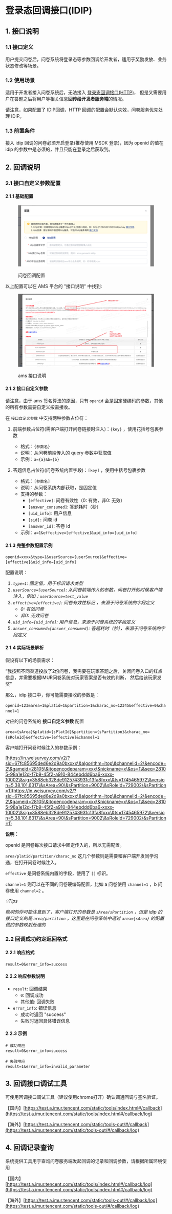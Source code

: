 # 登录态回调接口(IDIP)

## 1. 接口说明

### 1.1 接口定义

用户提交问卷后，问卷系统将登录态等参数回调给开发者，适用于奖励发放、业务状态修改等场景。

### 1.2 使用场景

适用于开发者接入问卷系统后，无法接入 [登录态回调接口(HTTP)](deng-lu-tai-hui-tiao-jie-kou.md)， 但是又需要用户在答题之后将用户等相关信息**回传给开发者服务端**的情况。

请注意，如果配置了 IDIP回调，HTTP 回调的配置会默认失效，问卷服务优先处理 IDIP。

### 1.3 前置条件

接入 idip 回调的问卷必须开启登录(推荐使用 MSDK 登录)，因为 openid 的值在 idip 的参数中是必须的，并且只能在登录之后获取到。

## 2. 回调说明

### 2.1 接口自定义参数配置

#### 2.1.1 基础配置

<figure><img src="../.gitbook/assets/Sp_2025-04-23_11-24-32.png" alt=""><figcaption><p>问卷回调配置</p></figcaption></figure>

以上配置可以在 AMS 平台的 "接口说明" 中找到:&#x20;

<figure><img src="../.gitbook/assets/Sp_2025-04-23_11-30-24_mosaic.png" alt=""><figcaption><p>ams 接口说明</p></figcaption></figure>

#### 2.1.2 接口自定义参数

请注意，由于 ams 签名算法的原因，只有 `openid` 会是固定硬编码的参数，其他的所有参数需要自定义按需接收。

在 `接口自定义参数` 中支持两种参数占位符：

1.  前端参数占位符(需客户端打开问卷链接时注入)：`{key}` ，使用花括号包裹参数

    * 格式：`{参数名}`&#x20;
    * 说明：从问卷前端传入的 query 参数中获取值
    * 示例：`a={a}&b={b}`


2. 答题信息占位符(问卷系统内置字段)：`[key]` ，使用中括号包裹参数
   * 格式：`[参数名]`&#x20;
   * 说明：从问卷系统内部获取，是固定值
   * 支持的参数：
     * `[effective]`: 问卷有效性（0: 有效，非0: 无效）
     * `[answer_consumed]`: 答题耗时（秒）
     * `[uid_info]`: 用户信息
     * `[sid]:` 问卷 id
     * `[answer_id]`: 答卷 id
   * 示例：`a=1&effective=[effective]&uid_info=[uid_info]`

#### 2.1.3 完整参数配置示例

```
openid=xxxx&type=1&userSource={userSource}&effective=[effective]&uid_info=[uid_info]
```

配置说明：

1. _`type=1`: 固定值，用于标识请求类型_
2. _`userSource={userSource}`: 从问卷前端传入的参数，问卷打开的时候客户端注入，例如：`userSource=test_value`_
3. _`effective=[effective]`: 问卷有效性标记 ，来源于问卷系统的字段定义_
   * _0: 有效问卷_
   * _非0: 无效问卷_
4. _`uid_info=[uid_info]`: 用户信息，来源于问卷系统的字段定义_
5. _`answer_consumed=[answer_consumed]`: 答题耗时（秒），来源于问卷系统的字段定义_

#### 2.1.4 实际场景解析

假设有以下的场景需求：

“我按照不同渠道投放了2份问卷，我需要在玩家答题之后，关闭问卷入口的红点信息，并需要根据IMUR问卷系统对玩家答案是否有效的判断， 然后给该玩家发奖”

那么，idip 接口中，你可能需要接收的参数是：

`openid=123&area=1&platid=1&partition=1&charac_no=12345&effective=0&channel=1`&#x20;

对应的问卷系统的 **接口自定义参数** 配置

`area={sArea}&platid={sPlatId}&partition={sPartition}&charac_no={sRoleId}&effective=[effective]&channel=1`&#x20;

客户端打开问卷时候注入的参数示例：

[https://in.weisurvey.com/v2/?sid=67fc85695ded6e2d9a0bxxxx\&algorithm=itop\&channelid=2\&encode=2\&gameid=28105\&itopencodeparam=xxx\&nickname=x\&os=1\&seq=28105-98a1e12d-f7b9-45f2-a910-844ebddd6ba6-xxxx-10002\&sig=3588eb328de9125743931c13fa8fxxx\&ts=1745465972\&version=5.38.101.6317\&sArea=90\&sPartition=9002\&sRoleId=729002\&sPartition=1](https://in.weisurvey.com/v2/?sid=67fc85695ded6e2d9a0bxxxx\&algorithm=itop\&channelid=2\&encode=2\&gameid=28105\&itopencodeparam=xxx\&nickname=x\&os=1\&seq=28105-98a1e12d-f7b9-45f2-a910-844ebddd6ba6-xxxx-10002\&sig=3588eb328de9125743931c13fa8fxxx\&ts=1745465972\&version=5.38.101.6317\&sArea=90\&sPartition=9002\&sRoleId=729002\&sPartition=1)

**说明：**

openid 是问卷每次接口请求中固定传入的，所以无需配置。

`area/platid/partition/charac_no` 这几个参数则是需要和客户端开发同学沟通，在打开问卷时候注入。

`effective` 是问卷系统内置的字段，使用了 `[]` 标识。

`channel=1` 则可以在不同的问卷硬编码配置，比如 a 问卷使用 `channel=1` ，b 问卷使用 `channel=2` 。

_💡Tips_

_聪明的你可能注意到了，客户端打开的参数是  `sArea/sPartition` ，但是 idip 的接口定义的是 `area/partition` ，这里是在问卷系统中通过 `area={sArea}` 的配置做的参数映射处理的_

### 2.2 回调成功约定返回格式

#### 2.2.1 响应格式

```
result=0&error_info=success
```

#### 2.2.2 响应参数说明

* `result`: 回调结果
  * `0`: 回调成功
  * 其他值: 回调失败
* `error_info`: 错误信息
  * 成功时返回 "success"
  * 失败时返回具体错误信息

#### 2.2.3 示例

```
# 成功响应
result=0&error_info=success

# 失败响应
result=1&error_info=invalid_parameter
```

## 3. 回调接口调试工具

可使用回调接口调试工具（建议使用chrome打开）确认调通回调与签名验证。

【国内】[https://test.a.imur.tencent.com/static/tools/index.html#/callback](https://test.a.imur.tencent.com/static/tools/index.html#/callback/log)

【海外】[https://test.a.imur.tencent.com/static/tools-out/#/callback](https://test.a.imur.tencent.com/static/tools-out/#/callback/log)

## 4. 回调记录查询

系统提供工具用于查询问卷服务端发起回调的记录和回调参数，请根据所属环境使用

【国内】[https://test.a.imur.tencent.com/static/tools/index.html#/callback/log](https://test.a.imur.tencent.com/static/tools/index.html#/callback/log)

【海外】[https://test.a.imur.tencent.com/static/tools-out/#/callback/log](https://test.a.imur.tencent.com/static/tools-out/#/callback/log)
